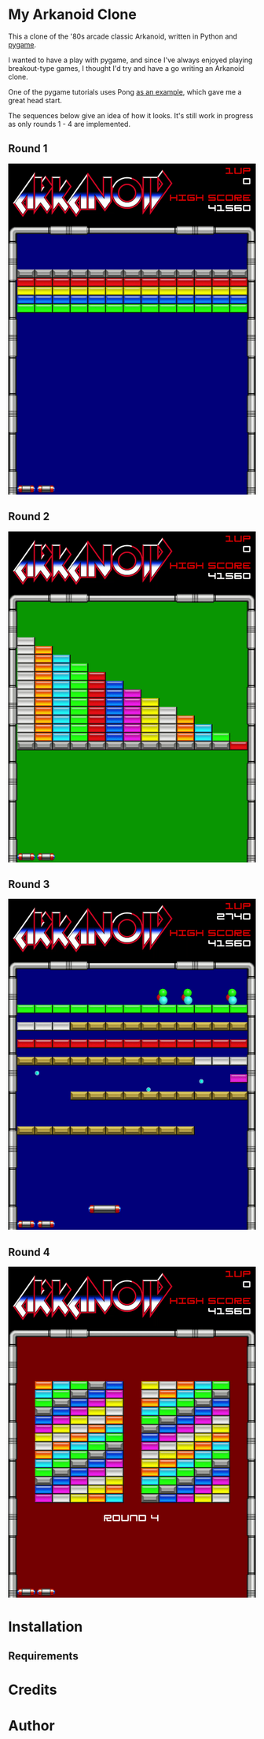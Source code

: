 My Arkanoid Clone
=================

This a clone of the '80s arcade classic Arkanoid, written in Python and [pygame](http://www.pygame.org/).

I wanted to have a play with pygame, and since I've always enjoyed playing breakout-type games, I thought I'd try and have a go writing an Arkanoid clone.

One of the pygame tutorials uses Pong [as an example](http://www.pygame.org/docs/tut/tom/MakeGames.html), which gave me a great head start.

The sequences below give an idea of how it looks. It's still work in progress as only rounds 1 - 4 are implemented.

Round 1
-------

![Round 1](./docs/img/round1.gif "Round 1")

Round 2
-------

![Round 2](./docs/img/round2.gif "Round 2")

Round 3
-------

![Round 3](./docs/img/round3.gif "Round 3")

Round 4
-------

![Round 4](./docs/img/round4.gif "Round 4")

Installation
============

Requirements
------------


Credits
=======


Author
======